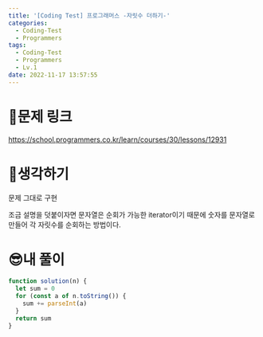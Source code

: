 ```yaml
---
title: '[Coding Test] 프로그래머스 -자릿수 더하기-'
categories:
  - Coding-Test
  - Programmers
tags:
  - Coding-Test
  - Programmers
  - Lv.1
date: 2022-11-17 13:57:55
---
```

# 📃문제 링크
https://school.programmers.co.kr/learn/courses/30/lessons/12931

# 🤨생각하기
문제 그대로 구현

조금 설명을 덧붙이자면 문자열은 순회가 가능한 iterator이기 때문에 숫자를 문자열로 만들어 각 자릿수를 순회하는 방법이다.

# 😎내 풀이
```js
function solution(n) {
  let sum = 0
  for (const a of n.toString()) {
    sum += parseInt(a)
  }
  return sum
}
```